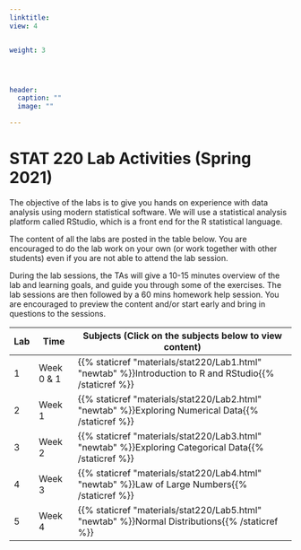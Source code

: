 ```yaml
---
linktitle:    
view: 4


weight: 3




header:
  caption: ""
  image: ""

---
```


# STAT 220 Lab Activities (Spring 2021)

The objective of the labs is to give you hands on experience with data analysis using modern statistical software. We will use a statistical analysis platform called RStudio, which is a front end for the R statistical language.

The content of all the labs are posted in the table below. You are encouraged to do the lab work on your own (or work together with other students) even if you are not able to attend the lab session.

During the lab sessions, the TAs will give a 10-15 minutes overview of the lab and learning goals, and guide you through some of the exercises. The lab sessions are then followed by a 60 mins homework help session. You are encouraged to preview the content and/or start early and bring in questions to the sessions.


Lab | Time | Subjects (Click on the subjects below to view content)
---|---|---
1| Week 0 & 1 | {{% staticref "materials/stat220/Lab1.html" "newtab" %}}Introduction to R and RStudio{{% /staticref %}}
2| Week 1 | {{% staticref "materials/stat220/Lab2.html" "newtab" %}}Exploring Numerical Data{{% /staticref %}}
3| Week 2 | {{% staticref "materials/stat220/Lab3.html" "newtab" %}}Exploring Categorical Data{{% /staticref %}} 
4| Week 3 | {{% staticref "materials/stat220/Lab4.html" "newtab" %}}Law of Large Numbers{{% /staticref %}}
5| Week 4 | {{% staticref "materials/stat220/Lab5.html" "newtab" %}}Normal Distributions{{% /staticref %}}

